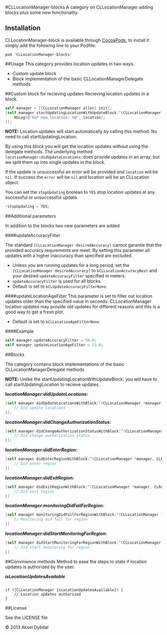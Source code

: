 #CLLocationManager-blocks
A category on CLLocationManager adding blocks plus some new functionality.

## Installation
CLLocationManager-block is available through [CocoaPods](http://cocoapods.org), to install
it simply add the following line to your Podfile:

```
pod 'CLLocationManager-blocks'
```

##Usage
This category provides location updates in two ways.

* Custom update block
* Block implementation of the basic CLLocationManagerDelegate methods

##Custom block for recieving updates
Recieving location updates in a block.

```objective-c
self.manager = [[CLLocationManager alloc] init]; 
[self.manager startUpdatingLocationWithUpdateBlock:^(CLLocationManager *manager, CLLocation *location, NSError *error, BOOL *stopUpdating) {
    NSLog(@"Our new location: %@", location);
}]; 
```
__NOTE:__ Location updates will start automatically by calling this method. No need to call startUpdatingLocation.

By using this block you will get the location updates without using the delegate methods. The underlying method `locationManager:didUpdateLocations:`does provide updates in an array, but we spilt them up into single updates in the block.

If the update is unsuccessful an error will be provided and `location` will be `nil`. If success the `error` will be `nil` and location will be an CLLocation object.

You can set the `stopUpdating` boolean to `YES` stop location updates at any successful or unsuccessful update. 

```objective-c
*stopUpdating = YES; 
```

##Additional parameters

In addition to the blocks two new parameters are added

####updateAccuracyFilter

The standard `[CLLocationManager desiredAccuracy]` cannot garantie that the provided accuracy requrements are meet. By setting this parameter all updates with a higher inaccuracy than specified are excluded.

* Unless you are running updates for a long period, set the `[CLLocationManager desiredAccuracy]` to `kCLLocationAccuracyBest` and your desired `updateAccuracyFilter` specified in meters. 
* `updateAccuracyFilter` is used for all blocks. 
* Default is set to `kCLUpdateAccuracyFilterNone`.

####updateLocationAgeFilter
This parameter is set to filter out location updates older than the specified value in seconds. CLLocationManager location updates may provide old updates for different reasons and this is a good way to get a fresh plot.

* Default is set to `kCLLocationAgeFilterNone`

####Example
```objective-c
self.manager.updateAccuracyFilter = 50.0;
self.manager.updateLocationAgeFilter = 15.0;
```
##Blocks

The category contains block implementations of the basic CLLocationManagerDelegate methods

__NOTE:__ Unlike the startUpdatingLocationWithUpdateBlock: you will have to call startUpdatingLocation to recieve updates.

***locationManager:didUpdateLocations:***

```objective-c
[self.manager didUpdateLocationsWithBlock:^(CLLocationManager *manager, NSArray *locations) {
	// Did update locations
}];
```

***locationManager:didChangeAuthorizationStatus:***

```objective-c
[self.manager didChangeAuthorizationStatusWithBlock:^(CLLocationManager *manager, CLAuthorizationStatus status) { 
	// Did change authorization status       
}];
```

***locationManager:didEnterRegion:***

```objective-c
[self.manager didEnterRegionWithBlock:^(CLLocationManager *manager, CLRegion *region) {
	// Did enter region
}]
```

***locationManager:didExitRegion:***

```objective-c
[self.manager didExitRegionWithBlock:^(CLLocationManager *manager, CLRegion *region) {
	// Did exit region       
}]
```

***locationManager:monitoringDidFailForRegion:***

```objective-c
[self.manager monitoringDidFailForRegionWithBlock:^(CLLocationManager *manager, CLRegion *region, NSError *error) {
	// Monitoring did fail for region        
}]
```

***locationManager:didStartMonitoringForRegion:***

```objective-c
[self.manager didStartMonitoringForRegionWithBlock:^(CLLocationManager *manager, CLRegion *region) {
	// Did start monitoring for region        
}]
```

##Convinience methods
Method to ease the steps to state if location updates is authorized by the user.

***isLocationUpdatesAvailable***

```

if ([CLLocationManager isLocationUpdatesAvailable]) {
	// Location updates authorized
}
```

##License

See the LICENSE file

© 2013 Aksel Dybdal
